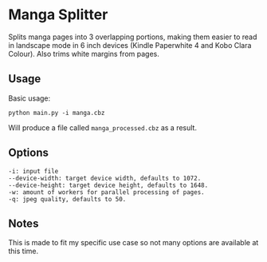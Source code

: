 # Manga Splitter

Splits manga pages into 3 overlapping portions, making them easier to read in landscape mode in 6 inch
devices (Kindle Paperwhite 4 and Kobo Clara Colour). Also trims white margins from pages.

## Usage

Basic usage:
```
python main.py -i manga.cbz
```

Will produce a file called `manga_processed.cbz` as a result.

## Options

```
-i: input file
--device-width: target device width, defaults to 1072.
--device-height: target device height, defaults to 1648.
-w: amount of workers for parallel processing of pages.
-q: jpeg quality, defaults to 50.
```

## Notes

This is made to fit my specific use case so not many options are available at this time.
